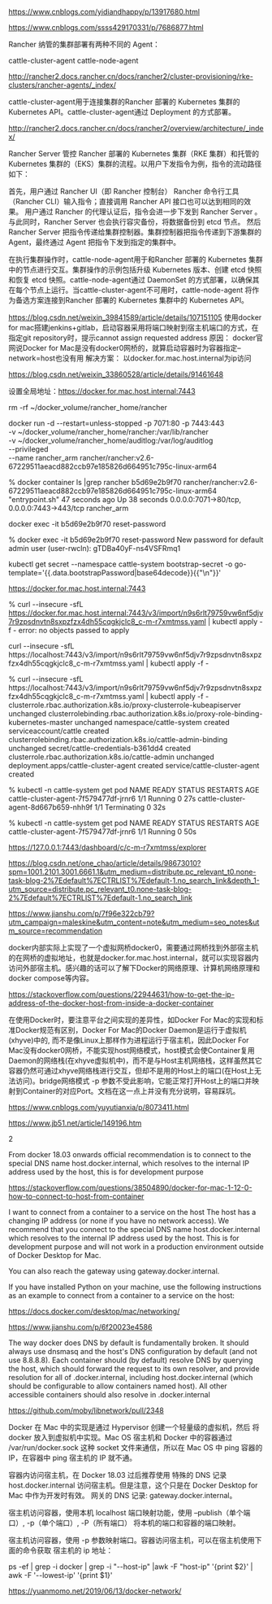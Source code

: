 https://www.cnblogs.com/yidiandhappy/p/13917680.html

https://www.cnblogs.com/ssss429170331/p/7686877.html


Rancher 纳管的集群部署有两种不同的 Agent：

cattle-cluster-agent
cattle-node-agent

http://rancher2.docs.rancher.cn/docs/rancher2/cluster-provisioning/rke-clusters/rancher-agents/_index/

cattle-cluster-agent用于连接集群的Rancher 部署的 Kubernetes 集群的 Kubernetes API。cattle-cluster-agent通过 Deployment 的方式部署。


http://rancher2.docs.rancher.cn/docs/rancher2/overview/architecture/_index/

 Rancher Server 管控 Rancher 部署的 Kubernetes 集群（RKE 集群）和托管的 Kubernetes 集群的（EKS）集群的流程。以用户下发指令为例，指令的流动路径如下：

首先，用户通过 Rancher UI（即 Rancher 控制台） Rancher 命令行工具（Rancher CLI）输入指令；直接调用 Rancher API 接口也可以达到相同的效果。
用户通过 Rancher 的代理认证后，指令会进一步下发到 Rancher Server 。
与此同时，Rancher Server 也会执行容灾备份，将数据备份到 etcd 节点。
然后 Rancher Server 把指令传递给集群控制器。集群控制器把指令传递到下游集群的 Agent，最终通过 Agent 把指令下发到指定的集群中。


在执行集群操作时，cattle-node-agent用于和Rancher 部署的 Kubernetes 集群中的节点进行交互。集群操作的示例包括升级 Kubernetes 版本、创建 etcd 快照和恢复 etcd 快照。cattle-node-agent通过 DaemonSet 的方式部署，以确保其在每个节点上运行。当cattle-cluster-agent不可用时，cattle-node-agent 将作为备选方案连接到Rancher 部署的 Kubernetes 集群中的 Kubernetes API。

https://blog.csdn.net/weixin_39841589/article/details/107151105
使用docker for mac搭建jenkins+gitlab，启动容器采用将端口映射到宿主机端口的方式，在指定git repository时，提示cannot assign requested address
原因：
docker官网说Docker for Mac是没有docker0网桥的，就算启动容器时为容器指定–network=host也没有用
解决方案：
以docker.for.mac.host.internal为ip访问

https://blog.csdn.net/weixin_33860528/article/details/91461648


设置全局地址：https://docker.for.mac.host.internal:7443


rm -rf ~/docker_volume/rancher_home/rancher

docker run -d --restart=unless-stopped -p 7071:80 -p 7443:443 \
-v ~/docker_volume/rancher_home/rancher:/var/lib/rancher \
-v ~/docker_volume/rancher_home/auditlog:/var/log/auditlog \
--privileged \
--name rancher_arm rancher/rancher:v2.6-67229511aeacd882ccb97e185826d664951c795c-linux-arm64  


 % docker container ls |grep rancher
b5d69e2b9f70   rancher/rancher:v2.6-67229511aeacd882ccb97e185826d664951c795c-linux-arm64   "entrypoint.sh"          47 seconds ago   Up 38 seconds   0.0.0.0:7071->80/tcp, 0.0.0.0:7443->443/tcp   rancher_arm


docker exec -it b5d69e2b9f70 reset-password

% docker exec -it b5d69e2b9f70 reset-password
New password for default admin user (user-rwcln):
gTDBa40yF-ns4VSFRmq1


kubectl get secret --namespace cattle-system bootstrap-secret -o go-template='{{.data.bootstrapPassword|base64decode}}{{"\n"}}'


https://docker.for.mac.host.internal:7443


% curl --insecure -sfL https://docker.for.mac.host.internal:7443/v3/import/n9s6rlt79759vw6nf5djv7r9zpsdnvtn8sxpzfzx4dh55cqgkjclc8_c-m-r7xmtmss.yaml | kubectl apply -f -
error: no objects passed to apply


curl --insecure -sfL https://localhost:7443/v3/import/n9s6rlt79759vw6nf5djv7r9zpsdnvtn8sxpzfzx4dh55cqgkjclc8_c-m-r7xmtmss.yaml | kubectl apply -f -


 % curl --insecure -sfL https://localhost:7443/v3/import/n9s6rlt79759vw6nf5djv7r9zpsdnvtn8sxpzfzx4dh55cqgkjclc8_c-m-r7xmtmss.yaml | kubectl apply -f -
clusterrole.rbac.authorization.k8s.io/proxy-clusterrole-kubeapiserver unchanged
clusterrolebinding.rbac.authorization.k8s.io/proxy-role-binding-kubernetes-master unchanged
namespace/cattle-system created
serviceaccount/cattle created
clusterrolebinding.rbac.authorization.k8s.io/cattle-admin-binding unchanged
secret/cattle-credentials-b361dd4 created
clusterrole.rbac.authorization.k8s.io/cattle-admin unchanged
deployment.apps/cattle-cluster-agent created
service/cattle-cluster-agent created



 % kubectl -n cattle-system get pod
NAME                                    READY   STATUS        RESTARTS   AGE
cattle-cluster-agent-7f579477df-jrnr6   1/1     Running       0          27s
cattle-cluster-agent-8d667b659-nhh9f    1/1     Terminating   0          32s

 % kubectl -n cattle-system get pod
NAME                                    READY   STATUS    RESTARTS   AGE
cattle-cluster-agent-7f579477df-jrnr6   1/1     Running   0          50s


https://127.0.0.1:7443/dashboard/c/c-m-r7xmtmss/explorer

https://blog.csdn.net/one_chao/article/details/98673010?spm=1001.2101.3001.6661.1&utm_medium=distribute.pc_relevant_t0.none-task-blog-2%7Edefault%7ECTRLIST%7Edefault-1.no_search_link&depth_1-utm_source=distribute.pc_relevant_t0.none-task-blog-2%7Edefault%7ECTRLIST%7Edefault-1.no_search_link

https://www.jianshu.com/p/7f96e322cb79?utm_campaign=maleskine&utm_content=note&utm_medium=seo_notes&utm_source=recommendation

docker内部实际上实现了一个虚拟网桥docker0，需要通过网桥找到外部宿主机的在网桥的虚拟地址，也就是docker.for.mac.host.internal，就可以实现容器内访问外部宿主机。感兴趣的话可以了解下Docker的网络原理、计算机网络原理和docker compose等内容。

https://stackoverflow.com/questions/22944631/how-to-get-the-ip-address-of-the-docker-host-from-inside-a-docker-container

在使用Docker时，要注意平台之间实现的差异性，如Docker For Mac的实现和标准Docker规范有区别，Docker For Mac的Docker Daemon是运行于虚拟机(xhyve)中的, 而不是像Linux上那样作为进程运行于宿主机，因此Docker For Mac没有docker0网桥，不能实现host网络模式，host模式会使Container复用Daemon的网络栈(在xhyve虚拟机中)，而不是与Host主机网络栈，这样虽然其它容器仍然可通过xhyve网络栈进行交互，但却不是用的Host上的端口(在Host上无法访问)。bridge网络模式 -p 参数不受此影响，它能正常打开Host上的端口并映射到Container的对应Port。文档在这一点上并没有充分说明，容易踩坑。

https://www.cnblogs.com/yuyutianxia/p/8073411.html

https://www.jb51.net/article/149196.htm

2

From docker 18.03 onwards official recommendation is to connect to the special DNS name host.docker.internal, which resolves to the internal IP address used by the host, this is for development purpose

https://stackoverflow.com/questions/38504890/docker-for-mac-1-12-0-how-to-connect-to-host-from-container


I want to connect from a container to a service on the host
The host has a changing IP address (or none if you have no network access). We recommend that you connect to the special DNS name host.docker.internal which resolves to the internal IP address used by the host. This is for development purpose and will not work in a production environment outside of Docker Desktop for Mac.

You can also reach the gateway using gateway.docker.internal.

If you have installed Python on your machine, use the following instructions as an example to connect from a container to a service on the host:

https://docs.docker.com/desktop/mac/networking/

https://www.jianshu.com/p/6f20023e4586

The way docker does DNS by default is fundamentally broken. It should always use dnsmasq and the host's DNS configuration by default (and not use 8.8.8.8). Each container should (by default) resolve DNS by querying the host, which should forward the request to its own resolver, and provide resolution for all of .docker.internal, including host.docker.internal (which should be configurable to allow containers named host). All other accessible containers should also resolve in .docker.internal

https://github.com/moby/libnetwork/pull/2348

Docker 在 Mac 中的实现是通过 Hypervisor 创建一个轻量级的虚拟机，然后 将 docker 放入到虚拟机中实现。Mac OS 宿主机和 Docker 中的容器通过 /var/run/docker.sock 这种 socket 文件来通信，所以在 Mac OS 中 ping 容器的 IP，在容器中 ping 宿主机的 IP 就不通。


容器内访问宿主机，在 Docker 18.03 过后推荐使用 特殊的 DNS 记录 host.docker.internal 访问宿主机。但是注意，这个只是在 Docker Desktop for Mac 中作为开发时有效。 网关的 DNS 记录: gateway.docker.internal。

宿主机访问容器，使用本机 localhost 端口映射功能，使用 –publish（单个端口）, -p（单个端口）, -P（所有端口） 将本机的端口和容器的端口映射。

宿主机访问容器，使用 -p 参数映射端口。容器访问宿主机，可以在宿主机使用下面的命令获取 宿主机的 ip 地址：

ps -ef | grep -i docker | grep -i  "\-\-host\-ip" |awk -F "host-ip" '{print $2}' | awk -F '--lowest-ip' '{print $1}'


https://yuanmomo.net/2019/06/13/docker-network/